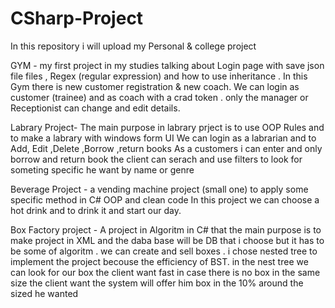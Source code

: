 # CSharp-Project
In this repository i will upload my Personal & college project

 GYM - my first project in my studies talking about Login page with save json file  files , Regex (regular expression) and how to use inheritance .
 In this Gym there is new  customer registration & new coach.
 We can login as customer (trainee) and as coach with a crad token .
 only the manager or Receptionist can change and edit details.

 Labrary Project- The main purpose in labrary prject is to use OOP Rules and to make a labrary with windows form UI 
 We can login as a labrarian and to Add, Edit ,Delete ,Borrow ,return books
 As a customers i can enter and only borrow and return book 
the client can serach and use filters to look for someting specific he want by name or genre

Beverage Project - a vending machine project (small one) to apply some specific method in C# OOP and clean code
In this project we can choose a hot drink and to drink it and start our day.

Box Factory project - A project in Algoritm in C# that the main purpose is to make project in XML and the daba base will be DB 
that i choose but it has to be some of algoritm .
we can create and sell boxes .
i chose nested tree to implement the project becouse the efficiency of BST.
in the nest tree we can look for our box the client want fast 
in case there is no box in the same size the client want the system will offer him box in the 10% around the sized he wanted
